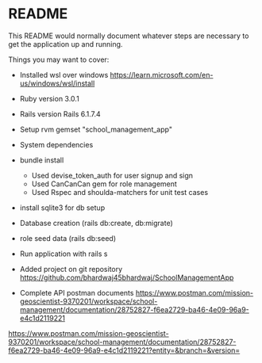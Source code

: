# README

This README would normally document whatever steps are necessary to get the
application up and running.

Things you may want to cover:

* Installed wsl over windows https://learn.microsoft.com/en-us/windows/wsl/install

* Ruby version 3.0.1

* Rails version Rails 6.1.7.4

* Setup rvm gemset "school_management_app"

* System dependencies

* bundle install
  - Used devise_token_auth for user signup and sign
  - Used CanCanCan gem for role management
  - Used Rspec and shoulda-matchers for unit test cases

* install sqlite3 for db setup

* Database creation (rails db:create, db:migrate)

* role seed data (rails db:seed)

* Run application with rails s

* Added project on git repository https://github.com/bhardwaj45bhardwaj/SchoolManagementApp

* Complete API postman documents https://www.postman.com/mission-geoscientist-9370201/workspace/school-management/documentation/28752827-f6ea2729-ba46-4e09-96a9-e4c1d2119221 

https://www.postman.com/mission-geoscientist-9370201/workspace/school-management/documentation/28752827-f6ea2729-ba46-4e09-96a9-e4c1d2119221?entity=&branch=&version=
